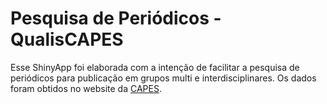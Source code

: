# Pesquisa de Periódicos - QualisCAPES

Esse ShinyApp foi elaborada com a intenção de facilitar a pesquisa de periódicos para publicação em grupos multi e interdisciplinares. Os dados foram obtidos no website da [CAPES](https://sucupira.capes.gov.br/sucupira/public/consultas/coleta/veiculoPublicacaoQualis/listaConsultaGeralPeriodicos.jsf). 


